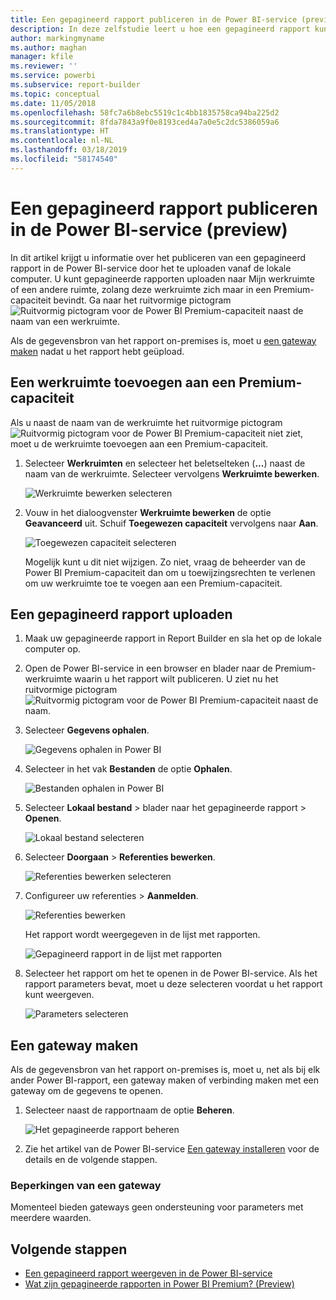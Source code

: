 ```yaml
---
title: Een gepagineerd rapport publiceren in de Power BI-service (preview)
description: In deze zelfstudie leert u hoe een gepagineerd rapport kunt publiceren in de Power BI-service door het te uploaden vanaf de lokale computer.
author: markingmyname
ms.author: maghan
manager: kfile
ms.reviewer: ''
ms.service: powerbi
ms.subservice: report-builder
ms.topic: conceptual
ms.date: 11/05/2018
ms.openlocfilehash: 58fc7a6b8ebc5519c1c4bb1835758ca94ba225d2
ms.sourcegitcommit: 8fda7843a9f0e8193ced4a7a0e5c2dc5386059a6
ms.translationtype: HT
ms.contentlocale: nl-NL
ms.lasthandoff: 03/18/2019
ms.locfileid: "58174540"
---
```

# <a name="publish-a-paginated-report-to-the-power-bi-service-preview"></a>Een gepagineerd rapport publiceren in de Power BI-service (preview)

In dit artikel krijgt u informatie over het publiceren van een gepagineerd rapport in de Power BI-service door het te uploaden vanaf de lokale computer. U kunt gepagineerde rapporten uploaden naar Mijn werkruimte of een andere ruimte, zolang deze werkruimte zich maar in een Premium-capaciteit bevindt. Ga naar het ruitvormige pictogram ![Ruitvormig pictogram voor de Power BI Premium-capaciteit](media/paginated-reports-save-to-power-bi-service/premium-diamond.png) naast de naam van een werkruimte. 

Als de gegevensbron van het rapport on-premises is, moet u [een gateway maken](#create-a-gateway) nadat u het rapport hebt geüpload.

## <a name="add-a-workspace-to-a-premium-capacity"></a>Een werkruimte toevoegen aan een Premium-capaciteit

Als u naast de naam van de werkruimte het ruitvormige pictogram ![Ruitvormig pictogram voor de Power BI Premium-capaciteit](media/paginated-reports-save-to-power-bi-service/premium-diamond.png) niet ziet, moet u de werkruimte toevoegen aan een Premium-capaciteit. 

1. Selecteer **Werkruimten** en selecteer het beletselteken (**...**) naast de naam van de werkruimte. Selecteer vervolgens **Werkruimte bewerken**.

    ![Werkruimte bewerken selecteren](media/paginated-reports-save-to-power-bi-service/power-bi-paginated-edit-workspace.png)

1. Vouw in het dialoogvenster **Werkruimte bewerken** de optie **Geavanceerd** uit. Schuif **Toegewezen capaciteit** vervolgens naar **Aan**.

    ![Toegewezen capaciteit selecteren](media/paginated-reports-save-to-power-bi-service/power-bi-paginated-edit-workspace-dialog.png)

   Mogelijk kunt u dit niet wijzigen. Zo niet, vraag de beheerder van de Power BI Premium-capaciteit dan om u toewijzingsrechten te verlenen om uw werkruimte toe te voegen aan een Premium-capaciteit.


## <a name="upload-a-paginated-report"></a>Een gepagineerd rapport uploaden

1. Maak uw gepagineerde rapport in Report Builder en sla het op de lokale computer op.

1. Open de Power BI-service in een browser en blader naar de Premium-werkruimte waarin u het rapport wilt publiceren. U ziet nu het ruitvormige pictogram ![Ruitvormig pictogram voor de Power BI Premium-capaciteit](media/paginated-reports-save-to-power-bi-service/premium-diamond.png) naast de naam. 

1. Selecteer **Gegevens ophalen**.

    ![Gegevens ophalen in Power BI](media/paginated-reports-save-to-power-bi-service/power-bi-paginated-get-data.png)

1. Selecteer in het vak **Bestanden** de optie **Ophalen**.

    ![Bestanden ophalen in Power BI](media/paginated-reports-save-to-power-bi-service/power-bi-paginated-files-get.png)

1. Selecteer **Lokaal bestand** > blader naar het gepagineerde rapport > **Openen**.

    ![Lokaal bestand selecteren](media/paginated-reports-save-to-power-bi-service/power-bi-paginated-local-file.png)

1. Selecteer **Doorgaan** > **Referenties bewerken**.

    ![Referenties bewerken selecteren](media/paginated-reports-save-to-power-bi-service/power-bi-paginated-select-edit-credentials.png)

1. Configureer uw referenties > **Aanmelden**.

    ![Referenties bewerken](media/paginated-reports-save-to-power-bi-service/power-bi-paginated-credentials.png)

   Het rapport wordt weergegeven in de lijst met rapporten.

    ![Gepagineerd rapport in de lijst met rapporten](media/paginated-reports-save-to-power-bi-service/power-bi-paginated-wwi-report.png)

1. Selecteer het rapport om het te openen in de Power BI-service. Als het rapport parameters bevat, moet u deze selecteren voordat u het rapport kunt weergeven.
 
    ![Parameters selecteren](media/paginated-reports-save-to-power-bi-service/power-bi-paginated-select-parameters.png)

## <a name="create-a-gateway"></a>Een gateway maken

Als de gegevensbron van het rapport on-premises is, moet u, net als bij elk ander Power BI-rapport, een gateway maken of verbinding maken met een gateway om de gegevens te openen.

1. Selecteer naast de rapportnaam de optie **Beheren**.

   ![Het gepagineerde rapport beheren](media/paginated-reports-save-to-power-bi-service/power-bi-paginated-manage.png)

1. Zie het artikel van de Power BI-service [Een gateway installeren](service-gateway-install.md) voor de details en de volgende stappen.

### <a name="gateway-limitations"></a>Beperkingen van een gateway

Momenteel bieden gateways geen ondersteuning voor parameters met meerdere waarden.


## <a name="next-steps"></a>Volgende stappen

- [Een gepagineerd rapport weergeven in de Power BI-service](paginated-reports-view-power-bi-service.md)
- [Wat zijn gepagineerde rapporten in Power BI Premium? (Preview)](paginated-reports-report-builder-power-bi.md)

